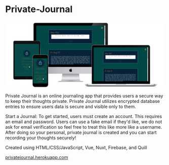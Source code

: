 # Private-Journal

![Portfolio](./static/portfolio.png)

Private Journal is an online journaling app that provides users a secure way to keep their thoughts private. Private Journal utilizes encrypted database entries to ensure users data is secure and visible only to them.

Start a Journal: To get started, users must create an account. This requires an email and password. Users can use a fake email if they'd like, we do not ask for email verification so feel free to treat this like more like a username. After doing so your personal, private journal is created and you can start recording your thoughts securely!

Created using HTML/CSS/JavaScript, Vue, Nuxt, Firebase, and Quill

[privatejournal.herokuapp.com](https://privatejournal.herokuapp.com/)
